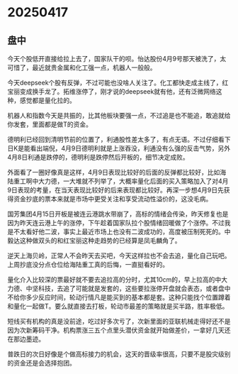 # 20250417

## 盘中

今天个股低开直接给拉上去了，国家队干的呗。怡达股份4月9号那天被洗了，太可惜了，最近就贵金属和化工强一点，机器人一般般。

今天deepseek个股有反弹，不过可能也没啥人关注了。化工都快走成主线了，红宝丽变成换手龙了。拓维涨停了，刚才说的deepseek就有他，还有泛微网络这种，感觉都是量化拉的。

机器人和指数今天是共振的，比其他板块要强一点，不过追是也不能追，敢追就给你发套，里面都是做T的资金。

德明利已经回到清明节前的位置了，利通股性差太多了，有点无语。不过仔细看下日K是能看出端倪，4月9日德明利就是上涨吞没，利通没有么强的反击气势，另外4月8日利通是跌停的，德明利是跌停然后开板的，细节决定成败。

外面看了一圈好像真是这样，4月9日表现比较好的后面的反弹都比较好，比如海陆重工啊中大力德，一大堆就不列举了，大概率量化后面的买入策略加入了对4月9日表现的考量，在当天表现比较好的后来表现都比较好。再深一步想4月9日先获得资金抄底的票本来就是市场中更受关注和享受流动性溢价的，这没毛病。

国芳集团4月15日开板是被连云港跳水带崩了，高标的情绪会传染，昨天修复也是因为昨天连云港上午的涨停，下午趁着国家队拉个股情绪回暖做了个涨停。不过我是不太看好他二波，事实上最近市场上也没有二波成功的，高度被压制死死的。中毅达这种做双头的和红宝丽这种走趋势的已经算是凤毛麟角了。

逆天上海贝岭，正常人不会昨天去买吧，今天这样拉也不会去追，量化自己玩吧。上周抄底没分点仓位给海陆重工真的后悔，一直挺看好的。

量化介入比较深的票最好就不要去追拉高的分时，尤其10cm的，早上拉高的中大力德、中坚科技，去追了可能就是发套的，这些要拉涨停开盘就会表态，或者盘中不给你多少反应时间，轮动行情凡是能买到的基本都是套。这种只能找个位置蹲着和量化一起做T。要么就直接去打板，轮动市最差的策略就是买半路，胜率极低。

短线买有机构的真是没前途，吃过好多次亏了，次新里面的亚联机械走得好还不是因为次新筹码干净。机构票涨三五个点里头潜伏资金就开始做差价，一拿好几天还在那边墨迹。

普跌日的次日好像是个做高标接力的机会，这天的晋级率很高，只要不是股灾级别的资金还是会选择抱团。
